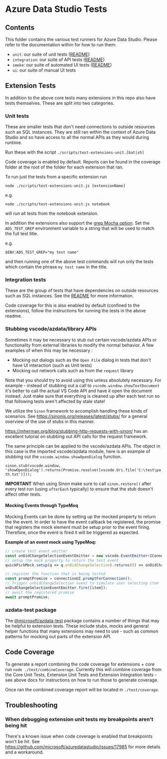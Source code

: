 # Azure Data Studio Tests

## Contents

This folder contains the various test runners for Azure Data Studio. Please refer to the documentation within for how to run them:
* `unit`: our suite of unit tests ([README](unit/README.md))
* `integration`: our suite of API tests ([README](integration/browser/README.md))
* `smoke`: our suite of automated UI tests ([README](smoke/README.md))
* `ui`: our suite of manual UI tests

## Extension Tests

In addition to the above core tests many extensions in this repo also have tests themselves. These are split into two categories.

### Unit tests

These are smaller tests that don't need connections to outside resources such as SQL instances. They are still ran within the context of Azure Data Studio and so have access to all the normal APIs as they would during runtime.

Run these with the script `./scripts/test-extensions-unit.[bat|sh]`

Code coverage is enabled by default. Reports can be found in the coverage folder at the root of the folder for each extension that ran.

To run just the tests from a specific extension run

`node ./scripts/test-extensions-unit.js [extensionName]`

e.g.

`node ./scripts/test-extensions-unit.js notebook`

will run all tests from the notebook extension.

In addition the extensions also support the [grep Mocha option](https://mochajs.org/api/mocha#grep). Set the `ADS_TEST_GREP` environment variable to a string that will be used to match the full test title.

e.g.

`$ENV:ADS_TEST_GREP="my test name"`

and then running one of the above test commands will run only the tests which contain the phrase `my test name` in the title.

### Integration tests

These are the group of tests that have dependencies on outside resources such as SQL instances. See the [README](../extensions/integration-tests/readme.md) for more information.

Code coverage for this is also enabled by default (confined to the extensions), follow the instructions for running the tests in the above readme.

### Stubbing vscode/azdata/library APIs

Sometimes it may be necessary to stub out certain vscode/azdata APIs or functionality from external libraries to modify the normal behavior. A few examples of when this may be necessary :

* Mocking out dialogs such as the `Open File` dialog in tests that don't have UI interaction (such as Unit tests)
* Mocking out network calls such as from the `request` library

Note that you should try to avoid using this unless absolutely necessary. For example - instead of stubbing out a call to `vscode.window.showTextDocument` it's better to call the actual VS Code API and have it open the document instead. Just make sure that everything is cleaned up after each test run so that following tests aren't affected by stale state!

We utilize the `Sinon` framework to accomplish handling these kinds of scenarios. See https://sinonjs.org/releases/latest/stubs/ for a general overview of the use of stubs in this manner.

https://mherman.org/blog/stubbing-http-requests-with-sinon/ has an excellent tutorial on stubbing out API calls for the request framework.

The same principle can be applied to the vscode/azdata APIs. The object in this case is the imported vscode/azdata module, here is an example of stubbing out the `vscode.window.showOpenDialog` function.

`sinon.stub(vscode.window, 'showOpenDialog').returns(Promise.resolve([vscode.Uri.file('C:\test\path.txt')]));`

**IMPORTANT** When using Sinon make sure to call `sinon.restore()` after every test run (using `afterEach` typically) to ensure that the stub doesn't affect other tests.

#### Mocking Events through TypeMoq
Mocking Events can be done by setting up the mocked property to return the the event. In order to have the event callback be registered, the promise that registers the mock element must be setup prior to the event firing. Therefore, once the event is fired it will be triggered as expected.

**Example of an event mock using TypeMoq:**
``` typescript
// create test event emitter
const onDidChangeSelectionEventEmitter = new vscode.EventEmitter<IConnectionCredentialsQuickPickItem[]>();
// setup the mock property to return the test event 
quickPickMock.setup(q => q.onDidChangeSelection).returns(() => onDidChangeSelectionEventEmitter.event);

// register the function that is being tested 
const promptPromise = connectionUI.promptForConnection();
// Trigger onDidChangeSelection event to simulate user selecting item
onDidChangeSelectionEventEmitter.fire([item]);
// await the registered promise
await promptPromise;
```

### azdata-test package

The [@microsoft/azdata-test](https://www.npmjs.com/package/@microsoft/azdata-test) package contains a number of things that may be helpful to extension tests. These include stubs, mocks and general helper functions that many extensions may need to use - such as common patterns for mocking out parts of the extension API.

## Code Coverage

To generate a report combining the code coverage for extensions + core run `node ./test/combineCoverage`. Currently this will combine coverage from the Core Unit Tests, Extension Unit Tests and Extension Integration tests - see above docs for instructions on how to run those to generate coverage.

Once ran the combined coverage report will be located in `./test/coverage`.

## Troubleshooting

### When debugging extension unit tests my breakpoints aren't being hit

There's a known issue when code coverage is enabled that breakpoints won't be hit. See https://github.com/microsoft/azuredatastudio/issues/17985 for more details and a workaround.


